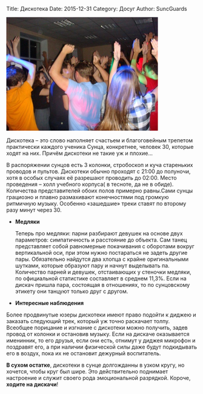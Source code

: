 ﻿Title: Дискотека
Date: 2015-12-31
Category: Досуг
Author: SuncGuards

![Here was picture, but someone stole it](../img/leisure/disco.jpg)

Дискотека – это слово наполняет счастьем и благоговейным трепетом практически каждого ученика Сунца, конкретнее, человек 30, которые ходят на них. Причём дискотеки не такие уж и плохие...

В распоряжении сунцов есть 3 колонки, стробоскоп и куча стареньких проводов и пультов. Дискотеки обычно проходят с 21:00 до полуночи, хотя в особых случаях её разрешают проводить до 02:00\. Место проведения – холл учебного корпуса( в тесноте, да не в обиде). Количества представителей обоих полов примерно равны.Сами сунцы грациозно и плавно размахивают конечностями под громкую ритмичную музыку. Особенно «зашедшие» треки ставят по второму разу минут через 30\.

*   **Медляки**

    Теперь про медляки: парни разбирают девушек на основе двух параметров: симпатичность и расстояние до объекта. Сам танец представляет собой равномерные покачивания с оборотами вокруг вертикальной оси, при этом нужно постараться не задеть другие пары. Обязательно найдутся два хлопца с крайне оригинальными шутками, которые образуют пару и начнут выделывать па. Количество парней и девушек, отстаивающих у стеночки медляки, по официальной статистике составляет в среднем 11,3%. Если на дискач пришла пара, состоящая в отношениях, то по сунцовскому этикету они танцуют только друг с другом.

*   **Интересные наблюдения**

Более продвинутые юзеры дискотеки имеют право подойти к диджею и заказать следующий трек, который уж точно раскачает толпу. Всеобщее порицание и изгнание с дискотеки можно получить, задев провод от колонки и остановив музыку. Если на дискаче оказывается именинник, то его друзья, если они есть, отнимут у диджея микрофон и поздравят его, а при наличии физической силы даже будут подкидывать его в воздух, пока их не остановит дежурный воспитатель.

**В сухом остатке**, дискотеки в сунце долгожданны в узком кругу, но хочется, чтобы круг был шире. Это действительно поднимает настроение и служит своего рода эмоциональной разрядкой. Короче, **ходите на дискачи**!
